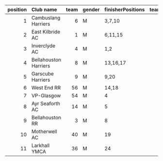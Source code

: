 |   position | Club name             |   team | gender   | finisherPositions   |   teamPoints |   penaltyPoints |   totalPoints |   totalFinishers | Website                                    |
|-----------:|:----------------------|-------:|:---------|:--------------------|-------------:|----------------:|--------------:|-----------------:|:-------------------------------------------|
|          1 | Cambuslang Harriers   |      6 | M        | 3,7,10              |           20 |               0 |            20 |                4 | https://cambuslangharriers.org/            |
|          2 | East Kilbride AC      |      1 | M        | 6,11,15             |           32 |               0 |            32 |                3 | http://www.ekac.org.uk/                    |
|          3 | Inverclyde AC         |      4 | M        | 1,2                 |            3 |              34 |            37 |                2 | https://www.inverclydeac.org/              |
|          4 | Bellahouston Harriers |      8 | M        | 13,16,17            |           46 |               0 |            46 |                6 | http://www.bellahoustonharriers.co.uk/     |
|          5 | Garscube Harriers     |      9 | M        | 9,20                |           29 |              34 |            63 |                2 | https://www.garscubeharriers.org.uk/       |
|          6 | West End RR           |     56 | M        | 14,18               |           32 |              34 |            66 |                2 | https://www.westendroadrunners.co.uk/      |
|          7 | VP-Glasgow            |     54 | M        | 4                   |            4 |              68 |            72 |                1 | https://www.vp-glasgow.com                 |
|          8 | Ayr Seaforth AC       |     14 | M        | 5                   |            5 |              68 |            73 |                1 | https://www.ayrseaforth.co.uk/             |
|          9 | Bellahouston RR       |      3 | M        | 8                   |            8 |              68 |            76 |                1 | https://www.bellahoustonroadrunners.co.uk/ |
|         10 | Motherwell AC         |     40 | M        | 19                  |           19 |              68 |            87 |                1 | https://motherwellac.com/                  |
|         11 | Larkhall YMCA         |     36 | M        | 24                  |           24 |              68 |            92 |                1 | https://www.larkhallymcaharriers.org       |